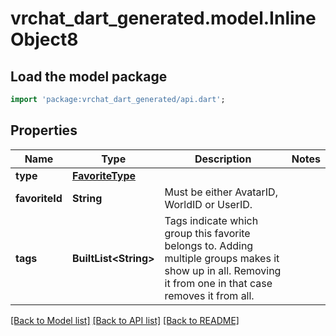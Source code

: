 # vrchat_dart_generated.model.InlineObject8

## Load the model package
```dart
import 'package:vrchat_dart_generated/api.dart';
```

## Properties
Name | Type | Description | Notes
------------ | ------------- | ------------- | -------------
**type** | [**FavoriteType**](FavoriteType.md) |  | 
**favoriteId** | **String** | Must be either AvatarID, WorldID or UserID. | 
**tags** | **BuiltList&lt;String&gt;** | Tags indicate which group this favorite belongs to. Adding multiple groups makes it show up in all. Removing it from one in that case removes it from all. | 

[[Back to Model list]](../README.md#documentation-for-models) [[Back to API list]](../README.md#documentation-for-api-endpoints) [[Back to README]](../README.md)



